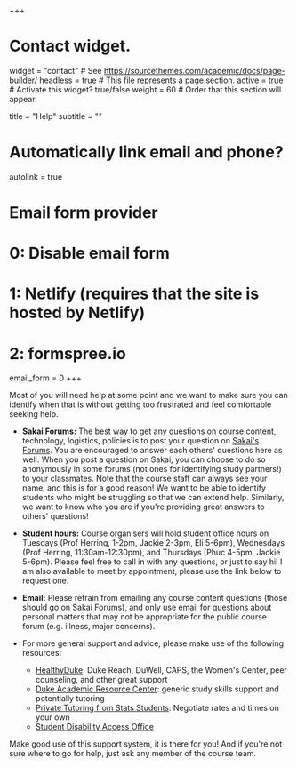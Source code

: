 +++
# Contact widget.
widget = "contact"  # See https://sourcethemes.com/academic/docs/page-builder/
headless = true  # This file represents a page section.
active = true  # Activate this widget? true/false
weight = 60  # Order that this section will appear.

title = "Help"
subtitle = ""

# Automatically link email and phone?
autolink = true

# Email form provider
#   0: Disable email form
#   1: Netlify (requires that the site is hosted by Netlify)
#   2: formspree.io
email_form = 0
+++

Most of you will need help at some point and we want to make sure you can identify when that is without getting too frustrated and feel comfortable seeking help.

- **Sakai Forums:** The best way to get any questions on course content, technology, logistics, policies is to post your question on [Sakai's Forums](https://sakai.duke.edu). You are encouraged to answer each others' questions here as well. When you post a question on Sakai, you can choose to do so anonymously in some forums (not ones for identifying study partners!) to your classmates. Note that the course staff can always see your name, and this is for a good reason! We want to be able to identify students who might be struggling so that we can extend help. Similarly, we want to know who you are if you're providing great answers to others' questions! 

- **Student hours:** Course organisers will hold student office hours on Tuesdays (Prof Herring, 1-2pm, Jackie 2-3pm, Eli 5-6pm), Wednesdays (Prof Herring, 11:30am-12:30pm), and Thursdays (Phuc 4-5pm, Jackie 5-6pm). Please feel free to call in with any questions, or just to say hi! I am also available to meet by appointment, please use the link below to request one.
- **Email:** Please refrain from emailing any course content questions (those should go on Sakai Forums), and only use email for questions about personal matters that may not be appropriate for the public course forum (e.g. illness, major concerns).
- For more general support and advice, please make use of the following resources:
  - [HealthyDuke](https://healthy.duke.edu/mental/): Duke Reach, DuWell, CAPS, the Women's Center, peer counseling, and other great support
  - [Duke Academic Resource Center](https://arc.duke.edu/tutoring/overview): generic study skills support and potentially tutoring
  - [Private Tutoring from Stats Students](https://stat.duke.edu/undergraduate/current-students/course-help): Negotiate rates and times on your own
  - [Student Disability Access Office](https://access.duke.edu/students)

Make good use of this support system, it is there for you! And if you're not sure where to go for help, just ask any member of the course team.
